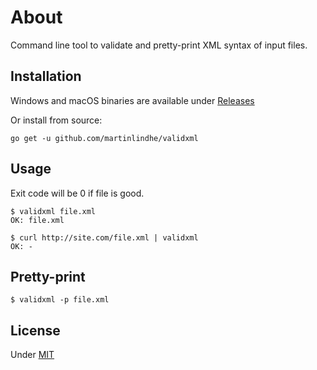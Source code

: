 # About

Command line tool to validate and pretty-print XML syntax of input
files.


## Installation

Windows and macOS binaries are available under [Releases](https://github.com/martinlindhe/validxml/releases)

Or install from source:

    go get -u github.com/martinlindhe/validxml


## Usage

Exit code will be 0 if file is good.

    $ validxml file.xml
    OK: file.xml

    $ curl http://site.com/file.xml | validxml
    OK: -


## Pretty-print

    $ validxml -p file.xml


## License

Under [MIT](LICENSE)

